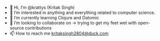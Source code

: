 - 👋 Hi, I’m @krattys (Kritak Singh)
- 👀 I’m interested in anything and everything related to computer science. 
- 🌱 I’m currently learning Clojure and Datomic
- 💞️ I’m looking to collaborate on -> trying to get my feet wet with open-source contributions
- 📫 How to reach me kritaksingh2804@duck.com

<!---
krattys/krattys is a ✨ special ✨ repository because its `README.md` (this file) appears on your GitHub profile.
You can click the Preview link to take a look at your changes.
--->
